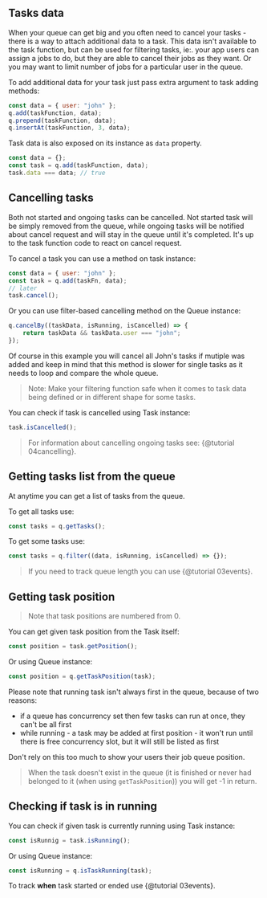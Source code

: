 ## Tasks data

When your queue can get big and you often need to cancel your tasks - there is a way to attach additional data to a
task. This data isn't available to the task function, but can be used for filtering tasks, ie:. your app users can
assign a jobs to do, but they are able to cancel their jobs as they want. Or you may want to limit number of jobs for
a particular user in the queue.

To add additional data for your task just pass extra argument to task adding methods:
```javascript
const data = { user: "john" };
q.add(taskFunction, data);
q.prepend(taskFunction, data);
q.insertAt(taskFunction, 3, data);
```

Task data is also exposed on its instance as `data` property.

```javascript
const data = {};
const task = q.add(taskFunction, data);
task.data === data; // true
```

## Cancelling tasks

Both not started and ongoing tasks can be cancelled. Not started task will be simply removed from the queue, while
ongoing tasks will be notified about cancel request and will stay in the queue until it's completed. It's up to the task
function code to react on cancel request.

To cancel a task you can use a method on task instance:
```javascript
const data = { user: "john" };
const task = q.add(taskFn, data);
// later
task.cancel();
```

Or you can use filter-based cancelling method on the Queue instance:
```javascript
q.cancelBy((taskData, isRunning, isCancelled) => {
    return taskData && taskData.user === "john"; 
});
```

Of course in this example you will cancel all John's tasks if mutiple was added and keep in mind that this method is
slower for single tasks as it needs to loop and compare the whole queue.

> Note: Make your filtering function safe when it comes to task data being defined or in different shape for some tasks.

You can check if task is cancelled using Task instance:

```javascript
task.isCancelled();
```

> For information about cancelling ongoing tasks see: {@tutorial 04cancelling}.

## Getting tasks list from the queue

At anytime you can get a list of tasks from the queue.

To get all tasks use:
```javascript
const tasks = q.getTasks();
```

To get some tasks use:
```javascript
const tasks = q.filter((data, isRunning, isCancelled) => {});
```

> If you need to track queue length you can use {@tutorial 03events}.

## Getting task position

> Note that task positions are numbered from 0.

You can get given task position from the Task itself:

```javascript
const position = task.getPosition();
```

Or using Queue instance:

```javascript
const position = q.getTaskPosition(task);
```

Please note that running task isn't always first in the queue, because of two reasons:
- if a queue has concurrency set then few tasks can run at once, they can't be all first
- while running - a task may be added at first position - it won't run until there is free concurrency slot, but it will
still be listed as first

Don't rely on this too much to show your users their job queue position.

> When the task doesn't exist in the queue (it is finished or never had belonged to it (when using `getTaskPosition`))
> you will get -1 in return.

## Checking if task is in running

You can check if given task is currently running using Task instance:

```javascript
const isRunnig = task.isRunning();
```

Or using Queue instance:

```javascript
const isRunning = q.isTaskRunning(task);
```

To track **when** task started or ended use {@tutorial 03events}.
